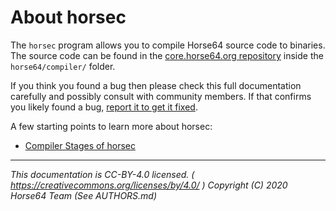
# About horsec

The `horsec` program allows you to compile Horse64 source code to binaries. The source code can be found in the [core.horse64.org repository](../Contributing.md#core.horse64.org-package) inside the `horse64/compiler/` folder.

If you think you found a bug then please check this full documentation carefully and possibly consult with community members. If that confirms you likely found a bug, [report it to get it fixed](../Contributing.md#report-bugs).

A few starting points to learn more about horsec:

- [Compiler Stages of horsec](./Compiler%20Stages.md)


---
*This documentation is CC-BY-4.0 licensed.
( https://creativecommons.org/licenses/by/4.0/ )
Copyright (C) 2020  Horse64 Team (See AUTHORS.md)*
